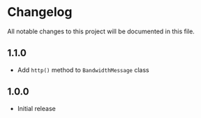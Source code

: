 # Changelog

All notable changes to this project will be documented in this file.

## 1.1.0
* Add `http()` method to `BandwidthMessage` class

## 1.0.0
* Initial release
